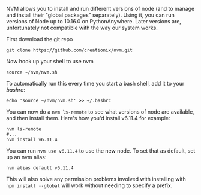 
<!--
.. title: Using NVM to get the most updated version of node
.. slug: Node
.. date: 2015-05-13 14:35:28 UTC+01:00
.. tags:
.. category:
.. link:
.. description:
.. type: text
-->

NVM allows you to install and run different versions of node (and to manage and
install their "global packages" separately).  Using it, you can run versions of
Node up to 10.16.0 on PythonAnywhere.  Later versions are, unfortunately not
compatible with the way our system works.

First download the git repo

    git clone https://github.com/creationix/nvm.git

Now hook up your shell to use nvm

    source ~/nvm/nvm.sh

To automatically run this every time you start a bash shell, add it to your *bashrc*:

    echo 'source ~/nvm/nvm.sh' >> ~/.bashrc

You can now do a `nvm ls-remote` to see what versions of node are available, and then install them.  Here's how you'd install v6.11.4 for example:

    nvm ls-remote
    #...
    nvm install v6.11.4

You can run `nvm use v6.11.4` to use the new node. To set that as default, set up an nvm alias:

    nvm alias default v6.11.4

This will also solve any permission problems involved with installing with `npm
install --global` will work without needing to specify a prefix.
